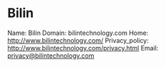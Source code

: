 
# Bilin

Name: Bilin
Domain: bilintechnology.com
Home: http://www.bilintechnology.com/
Privacy_policy: http://www.bilintechnology.com/privacy.html
Email: privacy@bilintechnology.com
